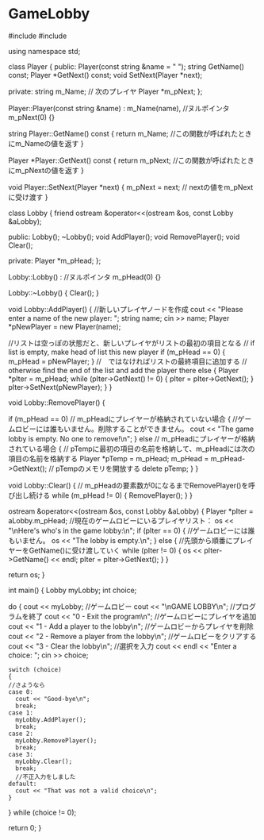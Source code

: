 # GameLobby

#include <iostream>
#include <string>

using namespace std;

class Player {
public:
  Player(const string &name = " ");
  string GetName() const;
  Player *GetNext() const;
  void SetNext(Player *next);

private:
  string m_Name;
  // 次のプレイヤ
  Player *m_pNext;
};

Player::Player(const string &name)
    : m_Name(name),
      //ヌルポインタ
      m_pNext(0) {}

string Player::GetName() const 
{
  return m_Name; //この関数が呼ばれたときにm_Nameの値を返す
}

Player *Player::GetNext() const 
{
  return m_pNext; //この関数が呼ばれたときにm_pNextの値を返す
}

void Player::SetNext(Player *next) 
{
  m_pNext = next; // nextの値をm_pNextに受け渡す
}

class Lobby 
{
  friend ostream &operator<<(ostream &os, const Lobby &aLobby);

public:
  Lobby();
  ~Lobby();
  void AddPlayer();
  void RemovePlayer();
  void Clear();

private:
  Player *m_pHead;
};

Lobby::Lobby()
    : //ヌルポインタ
      m_pHead(0) {}

Lobby::~Lobby() { Clear(); }

void Lobby::AddPlayer() 
{
  //新しいプレイヤノードを作成
  cout << "Please enter a name of the new player: ";
  string name;
  cin >> name;
  Player *pNewPlayer = new Player(name);

  //リストは空っぽの状態だと、新しいプレイヤがリストの最初の項目となる
  // if list is empty, make head of list this new player
  if (m_pHead == 0) 
  {
    m_pHead = pNewPlayer;
  }
  //　ではなければリストの最終項目に追加する
  // otherwise find the end of the list and add the player there
  else 
  {
    Player *pIter = m_pHead;
    while (pIter->GetNext() != 0) 
    {
      pIter = pIter->GetNext();
    }
    pIter->SetNext(pNewPlayer);
  }
}

void Lobby::RemovePlayer() 
{

  if (m_pHead == 0) // m_pHeadにプレイヤーが格納されていない場合
  {
    //ゲームロビーには誰もいません。削除することができません。
    cout << "The game lobby is empty.	No one to remove!\n";
  } 
  else // m_pHeadにプレイヤーが格納されている場合
  {
    // pTempに最初の項目の名前を格納して、m_pHeadには次の項目の名前を格納する
    Player *pTemp = m_pHead;
    m_pHead = m_pHead->GetNext();
    // pTempのメモリを開放する
    delete pTemp;
  }
}

void Lobby::Clear() 
{
  // m_pHeadの要素数が0になるまでRemovePlayer()を呼び出し続ける
  while (m_pHead != 0) 
  {
    RemovePlayer();
  }
}

ostream &operator<<(ostream &os, const Lobby &aLobby) 
{
  Player *pIter = aLobby.m_pHead;
  //現在のゲームロビーにいるプレイヤリスト：
  os << "\nHere's who's in the game lobby:\n";
  if (pIter == 0) 
  {
    //ゲームロビーには誰もいません。
    os << "The lobby is empty.\n";
  } 
  else 
  {
    //先頭から順番にプレイヤーをGetName()に受け渡していく
    while (pIter != 0) 
    {
      os << pIter->GetName() << endl;
      pIter = pIter->GetNext();
    }
  }

  return os;
}

int main() {
  Lobby myLobby;
  int choice;

  do 
  {
    cout << myLobby;
    //ゲームロビー
    cout << "\nGAME LOBBY\n";
    //プログラムを終了
    cout << "0 - Exit the program\n";
    //ゲームロビーにプレイヤを追加
    cout << "1 - Add a player to the lobby\n";
    //ゲームロビーからプレイヤを削除
    cout << "2 - Remove a player from the lobby\n";
    //ゲームロビーをクリアする
    cout << "3 - Clear the lobby\n";
    //選択を入力
    cout << endl << "Enter a choice: ";
    cin >> choice;

    switch (choice) 
    {
    //さようなら
    case 0:
      cout << "Good-bye\n";
      break;
    case 1:
      myLobby.AddPlayer();
      break;
    case 2:
      myLobby.RemovePlayer();
      break;
    case 3:
      myLobby.Clear();
      break;
      //不正入力をしました
    default:
      cout << "That was not a valid choice\n";
    }
  } while (choice != 0);

  return 0;
}